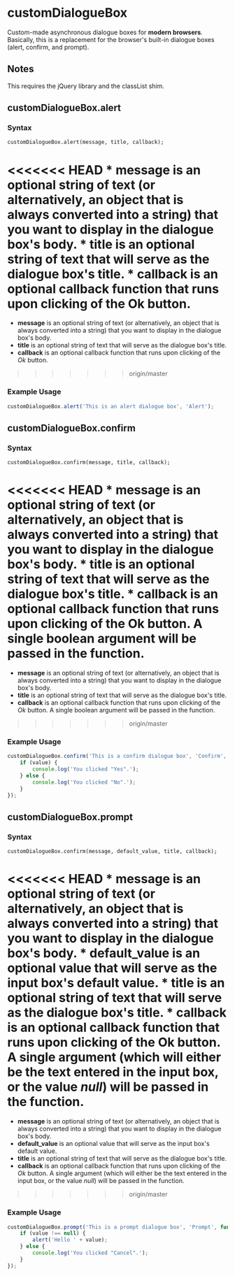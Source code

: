 customDialogueBox
===============

Custom-made asynchronous dialogue boxes for **modern browsers**.
Basically, this is a replacement for the browser's built-in dialogue boxes (alert, confirm, and prompt).

## Notes

This requires the jQuery library and the classList shim.

## customDialogueBox.alert

### Syntax

`customDialogueBox.alert(message, title, callback);`

<<<<<<< HEAD
    * **message** is an optional string of text (or alternatively, an object that is always converted into a string) that you want to display in the dialogue box's body.
    * **title** is an optional string of text that will serve as the dialogue box's title.
    * **callback** is an optional callback function that runs upon clicking of the **Ok** button.
=======
   * **message** is an optional string of text (or alternatively, an object that is always converted into a string) that you want to display in the dialogue box's body.
   * **title** is an optional string of text that will serve as the dialogue box's title.
   * **callback** is an optional callback function that runs upon clicking of the *Ok* button.
>>>>>>> origin/master

### Example Usage

```javascript
customDialogueBox.alert('This is an alert dialogue box', 'Alert');
```

## customDialogueBox.confirm

### Syntax

`customDialogueBox.confirm(message, title, callback);`

<<<<<<< HEAD
    * **message** is an optional string of text (or alternatively, an object that is always converted into a string) that you want to display in the dialogue box's body.
    * **title** is an optional string of text that will serve as the dialogue box's title.
    * **callback** is an optional callback function that runs upon clicking of the **Ok** button. A single boolean argument will be passed in the function.
=======
   * **message** is an optional string of text (or alternatively, an object that is always converted into a string) that you want to display in the dialogue box's body.
   * **title** is an optional string of text that will serve as the dialogue box's title.
   * **callback** is an optional callback function that runs upon clicking of the *Ok* button. A single boolean argument will be passed in the function.
>>>>>>> origin/master

### Example Usage

```javascript
customDialogueBox.confirm('This is a confirm dialogue box', 'Confirm', function (value) {
    if (value) {
        console.log('You clicked "Yes".');
    } else {
        console.log('You clicked "No".');
    }
});
```

## customDialogueBox.prompt

### Syntax

`customDialogueBox.confirm(message, default_value, title, callback);`

<<<<<<< HEAD
    * **message** is an optional string of text (or alternatively, an object that is always converted into a string) that you want to display in the dialogue box's body.
    * **default_value** is an optional value that will serve as the input box's default value.
    * **title** is an optional string of text that will serve as the dialogue box's title.
    * **callback** is an optional callback function that runs upon clicking of the **Ok** button. A single argument (which will either be the text entered in the input box, or the value *null*) will be passed in the function.
=======
   * **message** is an optional string of text (or alternatively, an object that is always converted into a string) that you want to display in the dialogue box's body.
   * **default_value** is an optional value that will serve as the input box's default value.
   * **title** is an optional string of text that will serve as the dialogue box's title.
   * **callback** is an optional callback function that runs upon clicking of the *Ok* button. A single argument (which will either be the text entered in the input box, or the value *null*) will be passed in the function.
>>>>>>> origin/master

### Example Usage

```javascript
customDialogueBox.prompt('This is a prompt dialogue box', 'Prompt', function (value) {
    if (value !== null) {
        alert('Hello ' + value);
    } else {
        console.log('You clicked "Cancel".');
    }
});
```

